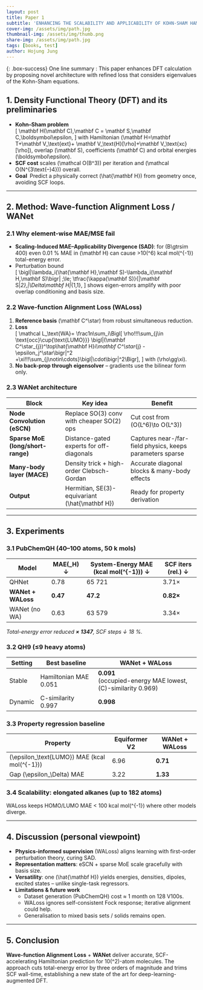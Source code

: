 ```yaml
---
layout: post
title: Paper 1
subtitle: 'ENHANCING THE SCALABILITY AND APPLICABILITY OF KOHN-SHAM HAMILTONIANS FOR MOLECULAR SYSTEMS'
cover-img: /assets/img/path.jpg
thumbnail-img: /assets/img/thumb.png
share-img: /assets/img/path.jpg
tags: [books, test]
author: Hojung Jung
---
```


{: .box-success}
One line summary : This paper enhances DFT calculation by proposing novel architecture with refined loss that considers eigenvalues of the Kohn-Sham equations.

## 1. Density Functional Theory (DFT) and its preliminaries
- **Kohn–Sham problem**  
  \[
    \mathbf H(\mathbf C)\,\mathbf C = \mathbf S\,\mathbf C\,\boldsymbol\epsilon,
  \]
  with Hamiltonian \(\mathbf H=\mathbf T+\mathbf V_\text{ext}+ \mathbf V_\text{H}[\rho]+\mathbf V_\text{xc}[\rho]\), overlap \(\mathbf S\), coefficients \(\mathbf C\) and orbital energies \(\boldsymbol\epsilon\).
- **SCF cost** scales \(\mathcal O(B^3)\) per iteration and \(\mathcal O(N^{3\text{–}4})\) overall.
- **Goal** Predict a physically correct \(\hat{\mathbf H}\) from geometry once, avoiding SCF loops.

---

## 2. Method: Wave-function Alignment Loss / WANet

### 2.1 Why element-wise MAE/MSE fail
- **Scaling-Induced MAE–Applicability Divergence (SAD)**: for \(B\gtrsim 400\) even 0.01 % MAE in \(\mathbf H\) can cause >10\(^6\) kcal mol\(^{-1}\) total-energy error.
- Perturbation bound  
  \[
    \bigl|\lambda_i(\hat{\mathbf H},\mathbf S)-\lambda_i(\mathbf H,\mathbf S)\bigr|
      \;\le\; \tfrac{\kappa(\mathbf S)}{\|\mathbf S\|_2}\,\|\Delta\mathbf H\|_{1,1},
  \]
  shows eigen-errors amplify with poor overlap conditioning and basis size.

### 2.2 Wave-function Alignment Loss (WALoss)
1. **Reference basis** \(\mathbf C^\star\) from robust simultaneous reduction.  
2. **Loss**  
   \[
     \mathcal L_\text{WA}=
       \frac1n\sum_i\Bigl[
       \rho\!\!\!\sum_{j\in \text{occ}\cup\{\text{LUMO}\}}
         \bigl|(\mathbf C^\star_{j})^\top\hat{\mathbf H}_i\mathbf C^\star_{j}
               -\epsilon_j^\star\bigr|^2
       +\xi\!\!\!\sum_{j\notin\cdots}\bigl|\cdot\bigr|^2\Bigr],
   \]
   with \(\rho\gg\xi\).  
3. **No back-prop through eigensolver** – gradients use the bilinear form only.

### 2.3 WANet architecture
| Block | Key idea | Benefit |
|-------|----------|---------|
| **Node Convolution (eSCN)** | Replace SO(3) conv with cheaper SO(2) ops | Cut cost from \(O(L^6)\to O(L^3)\) |
| **Sparse MoE (long/short-range)** | Distance-gated experts for off-diagonals | Captures near-/far-field physics, keeps parameters sparse |
| **Many-body layer (MACE)** | Density trick + high-order Clebsch-Gordan | Accurate diagonal blocks & many-body effects |
| **Output** | Hermitian, SE(3)-equivariant \(\hat{\mathbf H}\) | Ready for property derivation |

---

## 3. Experiments

### 3.1 PubChemQH (40–100 atoms, 50 k mols)

| Model | MAE\(_H\) ↓ | System-Energy MAE (kcal mol\(^{-1}\)) ↓ | SCF iters (rel.) ↓ |
|-------|-------------|------------------------------------------|--------------------|
| QHNet                 | 0.78 | 65 721 | 3.71× |
| **WANet + WALoss**    | **0.47** | **47.2** | **0.82×** |
| WANet (no WA)         | 0.63 | 63 579 | 3.34× |

*Total-energy error reduced **× 1347**, SCF steps ↓ 18 %.*

### 3.2 QH9 (≤9 heavy atoms)

| Setting | Best baseline | WANet + WALoss |
|---------|---------------|----------------|
| Stable  | Hamiltonian MAE 0.051 | **0.091**<br>(occupied-energy MAE lowest, \(C\)-similarity 0.969) |
| Dynamic | C-similarity 0.997 | **0.998** |

### 3.3 Property regression baseline

| Property | Equiformer V2 | **WANet + WALoss** |
|----------|---------------|--------------------|
| \(\epsilon_\text{LUMO}\) MAE (kcal mol\(^{-1}\)) | 6.96 | **0.71** |
| Gap \(\epsilon_\Delta\) MAE | 3.22 | **1.33** |

### 3.4 Scalability: elongated alkanes (up to 182 atoms)  
WALoss keeps HOMO/LUMO MAE < 100 kcal mol\(^{-1}\) where other models diverge.

---

## 4. Discussion (personal viewpoint)
* **Physics-informed supervision** (WALoss) aligns learning with first-order perturbation theory, curing SAD.
* **Representation matters**: eSCN + sparse MoE scale gracefully with basis size.
* **Versatility**: one \(\hat{\mathbf H}\) yields energies, densities, dipoles, excited states – unlike single-task regressors.
* **Limitations & future work**  
  * Dataset generation (PubChemQH) cost ≈ 1 month on 128 V100s.  
  * WALoss ignores self-consistent Fock response; iterative alignment could help.  
  * Generalisation to mixed basis sets / solids remains open.

---

## 5. Conclusion
**Wave-function Alignment Loss** + **WANet** deliver accurate, SCF-accelerating Hamiltonian prediction for 10\(^2\)-atom molecules.  The approach cuts total-energy error by three orders of magnitude and trims SCF wall-time, establishing a new state of the art for deep-learning-augmented DFT.
